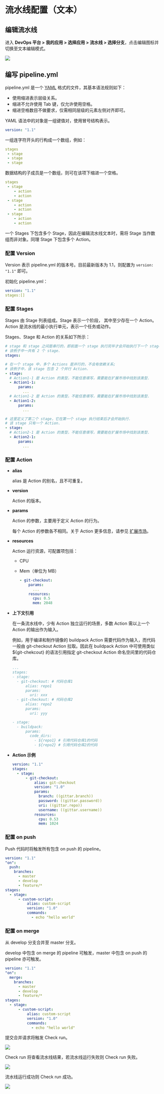 # 流水线配置（文本）

## 编辑流水线
进入 **DevOps 平台 > 我的应用 > 选择应用 > 流水线 > 选择分支**，点击编辑图标并切换至文本编辑模式。

![](https://terminus-paas.oss-cn-hangzhou.aliyuncs.com/paas-doc/2021/08/23/86d13308-677c-4c5e-9772-b68871864b30.png)

## 编写 pipeline.yml

pipeline.yml 是一个 [YAML](https://yaml.org/spec/1.2/spec.html) 格式的文件，其基本语法规则如下：

- 使用缩进表示层级关系。
- 缩进不允许使用 Tab 键，仅允许使用空格。
- 缩进空格数目不做要求，仅需相同层级的元素左侧对齐即可。

YAML 语法中的对象是一组键值对，使用冒号结构表示。

 ``` yaml
 version: "1.1"
 ```

一组连字符开头的行构成一个数组，例如：

``` yaml
stages
 - stage
 - stage
 - stage
```


数据结构的子成员是一个数组，则可在该项下缩进一个空格。

``` yaml
stages
 - stage
    - action
    - action
 - stage
    - action
    - action
 - stage
    - action
    - action
```

一个 Stages 下包含多个 Stage，因此在编辑流水线文本时，需将 Stage 当作数组而非对象。同理 Stage 下包含多个 Action。

### 配置 Version
Version 表示 pipeline.yml 的版本号。目前最新版本为 1.1，则配置为 `version: "1.1"` 即可。

初始化 pipeline.yml：

``` yaml
version: "1.1"
stages:[]
```

### 配置 Stages
Stages 由 Stage 列表组成。Stage 表示一个阶段， 其中至少存在一个 Action。Action 是流水线的最小执行单元，表示一个任务或动作。

Stages、Stage 和 Action 的关系如下所示：

``` yaml
# stage 和 stage 之间是串行的，即前面一个 stage 执行完毕才会开始执行下一个 stage.
# 该例子中一共有 2 个 stage.
stages:

# 在一个 stage 中，多个 Actions 是并行的，不会有依赖关系;
# 该例子中，该 stage 包含 2 个并行 Action.
- stage:
  # Action1-1 是 Action 的类型，不能任意填写，需要能在扩展市场中找到该类型.
  - Action1-1:
      params:
        ...
  # Action1-2 是 Action 的类型，不能任意填写，需要能在扩展市场中找到该类型.
  - Action1-2:
      params:
        ...

# 这里定义了第二个 stage，它在第一个 stage 执行结束后才会开始执行.
# 该 stage 只有一个 Action.
- stage:
  # Action2-1 是 Action 的类型，不能任意填写，需要能在扩展市场中找到该类型.
  - Action2-1:
      params:
        ...
```

### 配置 Action

* **alias**

  alias 是 Action 的别名，且不可重复。

* **version**

  Action 的版本。

* **params**

  Action 的参数，主要用于定义 Action 的行为。

  每个 Action 的参数各不相同。关于 Action 更多信息，请参见 [扩展市场](https://www.erda.cloud/market/pipeline)。

* **resources**

  Action 运行资源，可配置项包括：
  * CPU

  * Mem（单位为 MB）

    ```yaml
    - git-checkout:
        params:
          ...
        resources:
          cpu: 0.5
          mem: 2048
    ```

* **上下文引用**

  在一条流水线中，少有 Action 独立运行的场景，多数 Action 需以上一个 Action 的输出作为输入。

  例如，用于编译和制作镜像的 buildpack Action 需要代码作为输入，而代码一般由 git-checkout Action 拉取。因此在 buildpack Action 中可使用类似 ${git-chekcout} 的语法引用指定 git-checkout Action 命名空间里的代码仓库。

  ```yaml
  ...
  stages:
  - stage:
    - git-checkout: # 代码仓库1
        alias: repo1
        params:
          uri: xxx
    - git-checkout: # 代码仓库2
        alias: repo2
        params:
          uri: yyy

  - stage:
    - buildpack:
        params:
          code_dirs:
            - ${repo1} # 引用代码仓库1的代码
            - ${repo2} # 引用代码仓库2的代码
  ```

* **Action 示例**

  ```yaml
  version: "1.1"
  stages:
    - stage:
        - git-checkout:
            alias: git-checkout
            version: "1.0"
            params:
              branch: ((gittar.branch))
              password: ((gittar.password))
              uri: ((gittar.repo))
              username: ((gittar.username))
            resources:
              cpu: 0.53
              mem: 1024
  ```

### 配置 on push

Push 代码时将触发所有包含 on push 的 pipeline。

``` yaml
version: "1.1"
"on":
  push:
    branches:
      - master
      - develop
      - feature/*
stages:
  - stage:
      - custom-script:
          alias: custom-script
          version: "1.0"
          commands:
            - echo "hello world"
```

### 配置 on merge

从 develop 分支合并至 master 分支。

develop 中包含 on merge 的 pipeline 可触发，master 中包含 on push 的 pipeline 亦可触发。

``` yaml
version: "1.1"
"on":
  merge:
    branches:
      - master
      - develop
      - feature/*
stages:
  - stage:
      - custom-script:
          alias: custom-script
          version: "1.0"
          commands:
            - echo "hello world"
```

提交合并请求将触发 Check run。

![](https://terminus-paas.oss-cn-hangzhou.aliyuncs.com/paas-doc/2021/08/23/9bdbb705-35e4-4bab-bb6a-5622df894ec8.png)

Check run 将查看流水线结果，若流水线运行失败则 Check run 失败。

![](https://terminus-paas.oss-cn-hangzhou.aliyuncs.com/paas-doc/2021/08/23/460e8019-0b9c-480d-b925-539662be6d8d.png)

流水线运行成功则 Check run 成功。

![](https://terminus-paas.oss-cn-hangzhou.aliyuncs.com/paas-doc/2021/08/23/9af6c5c1-689b-4cc4-ad81-261d28706b24.png)

